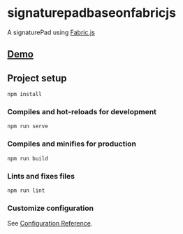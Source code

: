 # signaturepadbaseonfabricjs

A signaturePad using [Fabric.js](http://fabricjs.com/)

## [Demo](https://kylemozz.github.io/signaturePadBaseOnFabricJS/dist/index.html)
## Project setup
```
npm install
```

### Compiles and hot-reloads for development
```
npm run serve
```

### Compiles and minifies for production
```
npm run build
```

### Lints and fixes files
```
npm run lint
```

### Customize configuration
See [Configuration Reference](https://cli.vuejs.org/config/).
